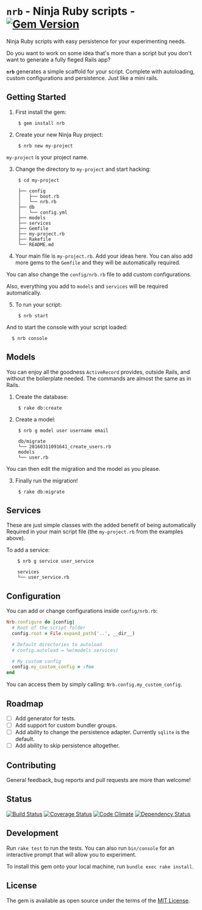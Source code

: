 # `nrb` - Ninja Ruby scripts - [![Gem Version](https://badge.fury.io/rb/nrb.svg)](https://badge.fury.io/rb/nrb)

Ninja Ruby scripts with easy persistence for your experimenting needs.

Do you want to work on some idea that's more than a script but you don't want to generate a fully fleged Rails app?

**`nrb`** generates a simple scaffold for your script. Complete with autoloading, custom configurations and persistence. Just like a mini rails.

## Getting Started

1. First install the gem:

        $ gem install nrb

2. Create your new Ninja Ruy project:

        $ nrb new my-project

  `my-project` is your project name.

3. Change the directory to `my-project` and start hacking:

        $ cd my-project

        ├── config
        │   ├── boot.rb
        │   └── nrb.rb
        ├── db
        │   └── config.yml
        ├── models
        ├── services
        ├── Gemfile
        ├── my-project.rb
        ├── Rakefile
        └── README.md

4. Your main file is `my-project.rb`. Add your ideas here. You can also add more gems to the `Gemfile` and they will be automatically required.

  You can also change the `config/nrb.rb` file to add custom configurations.

  Also, everything you add to `models` and `services` will be required automatically.

5. To run your script:

        $ nrb start

  And to start the console with your script loaded:

      $ nrb console

## Models

You can enjoy all the goodness `ActiveRecord` provides, outside Rails, and without the bolierplate needed. The commands are almost the same as in Rails.

1. Create the database:

        $ rake db:create

2. Create a model:

        $ nrb g model user username email

        db/migrate
        └── 20160311091641_create_users.rb
        models
        └── user.rb


  You can then edit the migration and the model as you please.

3. Finally run the migration!

        $ rake db:migrate

## Services

These are just simple classes with the added benefit of being automatically Required in your main script file (the `my-project.rb` from the examples above).

To add a service:

        $ nrb g service user_service

        services
        └── user_service.rb

## Configuration

You can add or change configurations inside `config/nrb.rb`:

```ruby
Nrb.configure do |config|
  # Root of the script folder
  config.root = File.expand_path('..', __dir__)

  # Default directories to autoload
  # config.autoload = %w(models services)

  # My custom config
  config.my_custom_config = :foo
end
```

You can access them by simply calling: `Nrb.config.my_custom_config`.

## Roadmap

- [ ] Add generator for tests.
- [ ] Add support for custom bundler groups.
- [ ] Add ability to change the persistence adapter. Currently `sqlite` is the default.
- [ ] Add ability to skip persistence altogether.

## Contributing

General feedback, bug reports and pull requests are more than welcome!

## Status

[![Build Status](https://travis-ci.org/shuriu/nrb.svg?branch=master)](https://travis-ci.org/shuriu/nrb) [![Coverage Status](https://coveralls.io/repos/github/shuriu/nrb/badge.svg?branch=master)](https://coveralls.io/github/shuriu/nrb?branch=master) [![Code Climate](https://codeclimate.com/github/shuriu/nrb/badges/gpa.svg)](https://codeclimate.com/github/shuriu/nrb) [![Dependency Status](https://gemnasium.com/shuriu/nrb.svg)](https://gemnasium.com/shuriu/nrb)

## Development

Run `rake test` to run the tests. You can also run `bin/console` for an interactive prompt that will allow you to experiment.

To install this gem onto your local machine, run `bundle exec rake install`.

## License

The gem is available as open source under the terms of the [MIT License](http://opensource.org/licenses/MIT).
